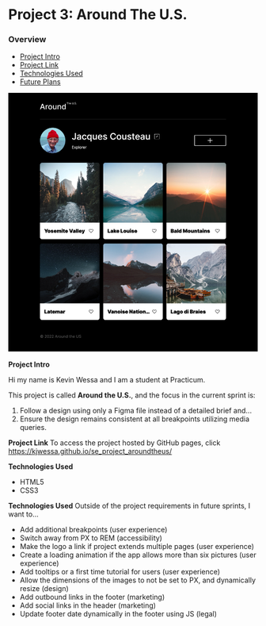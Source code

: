 # Project 3: Around The U.S.

### Overview

- [Project Intro](#intro)
- [Project Link](#link)
- [Technologies Used](#technologies)
- [Future Plans](#plans)

![Project Image](./images/Around-the-US-App.png)

**Project Intro** 
<a name="intro"></a>

Hi my name is Kevin Wessa and I am a student at Practicum.

This project is called **Around the U.S.**, and the focus in the current sprint is:

1. Follow a design using only a Figma file instead of a detailed brief and...
2. Ensure the design remains consistent at all breakpoints utilizing media queries.

**Project Link** 
<a name="link"></a>
To access the project hosted by GitHub pages, click https://kjwessa.github.io/se_project_aroundtheus/

**Technologies Used** 
<a name="technologies"></a>

- HTML5
- CSS3

**Technologies Used** 
<a name="plans"></a>
Outside of the project requirements in future sprints, I want to...

- Add additional breakpoints (user experience)
- Switch away from PX to REM (accessibility)
- Make the logo a link if project extends multiple pages (user experience)
- Create a loading animation if the app allows more than six pictures (user experience)
- Add tooltips or a first time tutorial for users (user experience)
- Allow the dimensions of the images to not be set to PX, and dynamically resize (design)
- Add outbound links in the footer (marketing)
- Add social links in the header (marketing)
- Update footer date dynamically in the footer using JS (legal)
